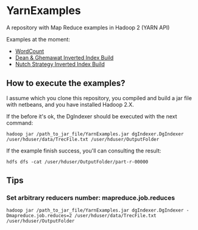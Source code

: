 YarnExamples
============

A repository with Map Reduce examples in Hadoop 2 (YARN API)

Examples at the moment:
 * [WordCount](https://github.com/tomasdelvechio/YarnExamples/tree/master/src/wordCount)
 * [Dean & Ghemawat Inverted Index Build](https://github.com/tomasdelvechio/YarnExamples/tree/master/src/dgIndexer)
 * [Nutch Strategy Inverted Index Build](https://github.com/tomasdelvechio/YarnExamples/tree/master/src/nutchIndexer)

## How to execute the examples?

I assume which you clone this repository, you compiled and build a jar file with netbeans, and you have installed Hadoop 2.X.

If the before it's ok, the DgIndexer should be executed with the next command:

```
hadoop jar /path_to_jar_file/YarnExamples.jar dgIndexer.DgIndexer /user/hduser/data/TrecFile.txt /user/hduser/OutputFolder
```

If the example finish success, you'll can consulting the result:

```
hdfs dfs -cat /user/hduser/OutputFolder/part-r-00000
```

## Tips

### Set arbitrary reducers number: mapreduce.job.reduces

```
hadoop jar /path_to_jar_file/YarnExamples.jar dgIndexer.DgIndexer -Dmapreduce.job.reduces=2 /user/hduser/data/TrecFile.txt /user/hduser/OutputFolder
```
